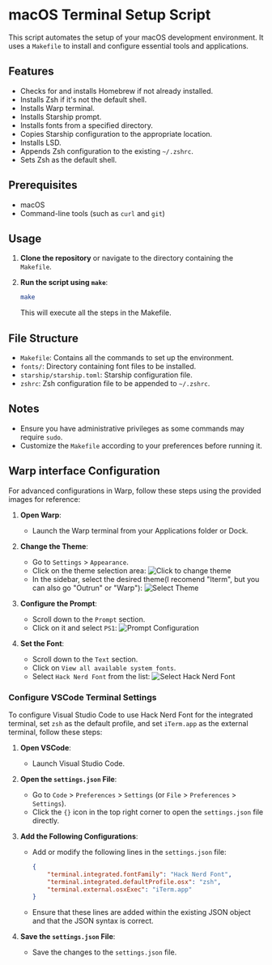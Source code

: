# macOS Terminal Setup Script

This script automates the setup of your macOS development environment. It uses a `Makefile` to install and configure essential tools and applications.

## Features

- Checks for and installs Homebrew if not already installed.
- Installs Zsh if it's not the default shell.
- Installs Warp terminal.
- Installs Starship prompt.
- Installs fonts from a specified directory.
- Copies Starship configuration to the appropriate location.
- Installs LSD.
- Appends Zsh configuration to the existing `~/.zshrc`.
- Sets Zsh as the default shell.

## Prerequisites

- macOS
- Command-line tools (such as `curl` and `git`)

## Usage

1. **Clone the repository** or navigate to the directory containing the `Makefile`.

2. **Run the script using `make`**:

    ```bash
    make
    ```

   This will execute all the steps in the Makefile.

## File Structure

- `Makefile`: Contains all the commands to set up the environment.
- `fonts/`: Directory containing font files to be installed.
- `starship/starship.toml`: Starship configuration file.
- `zshrc`: Zsh configuration file to be appended to `~/.zshrc`.

## Notes

- Ensure you have administrative privileges as some commands may require `sudo`.
- Customize the `Makefile` according to your preferences before running it.

## Warp interface Configuration

For advanced configurations in Warp, follow these steps using the provided images for reference:

1. **Open Warp**:
   - Launch the Warp terminal from your Applications folder or Dock.

2. **Change the Theme**:
   - Go to `Settings` > `Appearance`.
   - Click on the theme selection area:
     ![Click to change theme](https://i.imgur.com/Az5exOm.png)
   - In the sidebar, select the desired theme(I recomend "Iterm", but you can also go "Outrun" or "Warp"):
     ![Select Theme](https://imgur.com/yQYdzVF.png)

3. **Configure the Prompt**:
   - Scroll down to the `Prompt` section.
   - Click on it and select `PS1`:
     ![Prompt Configuration](https://imgur.com/5uWbzmy.png)

4. **Set the Font**:
   - Scroll down to the `Text` section.
   - Click on `View all available system fonts`.
   - Select `Hack Nerd Font` from the list:
     ![Select Hack Nerd Font](https://imgur.com/GkSypAS.png)

### Configure VSCode Terminal Settings

To configure Visual Studio Code to use Hack Nerd Font for the integrated terminal, set `zsh` as the default profile, and set `iTerm.app` as the external terminal, follow these steps:

1. **Open VSCode**:
   - Launch Visual Studio Code.

2. **Open the `settings.json` File**:
   - Go to `Code` > `Preferences` > `Settings` (or `File` > `Preferences` > `Settings`).
   - Click the `{}` icon in the top right corner to open the `settings.json` file directly.

3. **Add the Following Configurations**:
   - Add or modify the following lines in the `settings.json` file:

     ```json
     {
         "terminal.integrated.fontFamily": "Hack Nerd Font",
         "terminal.integrated.defaultProfile.osx": "zsh",
         "terminal.external.osxExec": "iTerm.app"
     }
     ```

   - Ensure that these lines are added within the existing JSON object and that the JSON syntax is correct.

4. **Save the `settings.json` File**:
   - Save the changes to the `settings.json` file.

